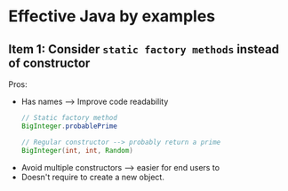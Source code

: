 # Effective Java by examples


## Item 1: Consider `static factory methods` instead of constructor

Pros:

* Has names --> Improve code readability
    ```java
    // Static factory method
    BigInteger.probablePrime

    // Regular constructor --> probably return a prime
    BigInteger(int, int, Random)
    ```
* Avoid multiple constructors --> easier for end users to 
* Doesn't require to create a new object.
